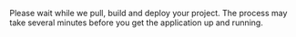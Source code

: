 Please wait while we pull, build and deploy your project. The process may take several minutes before you get the application up and running.
